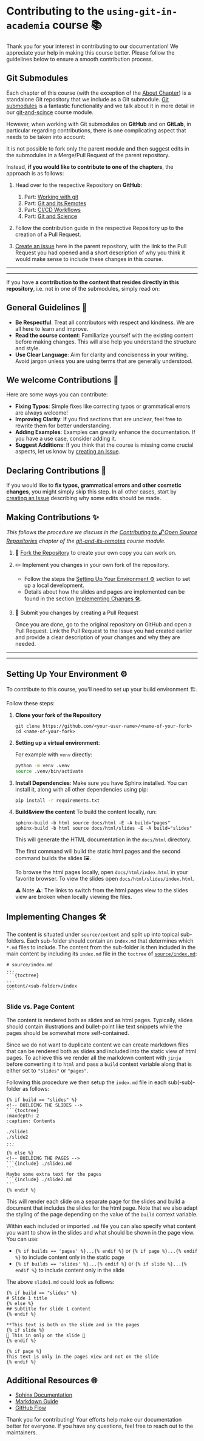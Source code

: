 # Contributing to the `using-git-in-academia` course 📚

Thank you for your interest in contributing to our documentation!
We appreciate your help in making this course better.
Please follow the guidelines below to ensure a smooth contribution process.

## Git Submodules

Each chapter of this course (with the exception of the [About Chapter](https://t4d-gmbh.github.io/using-git-in-academia/content/about/index.html)) is a standalone Git repository that we include as a Git submodule.
[Git submodules](https://git-scm.com/book/en/v2/Git-Tools-Submodules) is a fantastic functionality and we talk about it in more detail in our [git-and-scince](https://t4d-gmbh.github.io/git-and-science/content/submodules/index.html) course module.

However, when working with Git submodules on **GitHub** and on **GitLab**, in particular regarding contributions, there is one complicating aspect that needs to be taken into account:

It is not possible to fork only the parent module and then suggest edits in the submodules in a Merge/Pull Request of the parent repository.

Instead, **if you would like to contribute to one of the chapters**, the approach is as follows:

1. Head over to the respective Repository on **GitHub**:

   1. Part: [Working with git](https://github.com/t4d-gmbh/working-with-git)
   2. Part: [Git and its Remotes](https://github.com/t4d-gmbh/git-and-its-remotes)
   3. Part: [CI/CD Workflows](https://github.com/t4d-gmbh/ci-cd-workflows)
   4. Part: [Git and Science](https://github.com/t4d-gmbh/git-and-science)

1. Follow the contribution guide in the respective Repository up to the creation of a Pull Request.
1. [Create an issue](https://github.com/t4d-gmbh/using-git-in-academia/issues/new) here in the parent repository, with the link to the Pull Request you had opened and a short description of why you think it would make sense to include these changes in this course.


---
---

If you have **a contribution to the content that resides directly in this repository**, i.e. not in one of the submodules, simply read on:

## General Guidelines 📜

- **Be Respectful**: Treat all contributors with respect and kindness.
  We are all here to learn and improve.
- **Read the course content**: Familiarize yourself with the existing content before making changes.
  This will also help you understand the structure and style.
- **Use Clear Language**: Aim for clarity and conciseness in your writing.
  Avoid jargon unless you are using terms that are generally understood.


## We welcome Contributions 👋

Here are some ways you can contribute:

- **Fixing Typos**: Simple fixes like correcting typos or grammatical errors are always welcome!
- **Improving Clarity**: If you find sections that are unclear, feel free to rewrite them for better understanding.
- **Adding Examples**: Examples can greatly enhance the documentation. If you have a use case, consider adding it.
- **Suggest Additions**: If you think that the course is missing come crucial aspects, let us know by [creating an Issue](https://github.com/t4d-gmbh/using-git-in-academia/issues/new).

## Declaring Contributions 📝

If you would like to **fix typos, grammatical errors and other cosmetic changes**, you might simply skip this step.
In all other cases, start by [creating an Issue](https://github.com/t4d-gmbh/using-git-in-academia/issues/new) describing why some edits should be made.

## Making Contributions ✨

_This follows the procedure we discuss in the [Contributing to 🔓 Open Source Repositories](https://t4d-gmbh.github.io/git-and-its-remotes/content/contributing/index.html) chapter of the [git-and-its-remotes](https://t4d-gmbh.github.io/git-and-its-remotes/index.html) course module._

1. 🍴 [Fork the Repository](https://github.com/t4d-gmbh/using-git-in-academia/fork) to create your own copy you can work on.
1. ✏️ Implement you changes in your own fork of the repository.
   
   - Follow the steps the [Setting Up Your Environment ⚙️](#setting-up-your-environment-%EF%B8%8F) section to set up a local development.
   - Details about how the slides and pages are implemented can be found in the section [Implementing Changes 🛠️](#implementing-changes-%EF%B8%8F).

1. 🚀 Submit you changes by creating a Pull Request

   Once you are done, go to the original repository on GitHub and open a Pull Request.
   Link the Pull Request to the Issue you had created earlier and provide a clear description of your changes and why they are needed.

---
---

## Setting Up Your Environment ⚙️

To contribute to this course, you'll need to set up your build environment 🏗️.

Follow these steps:

1. **Clone your fork of the Repository**
    ```
    git clone https://github.com/<your-user-name>/<name-of-your-fork>
    cd <name-of-your-fork>
    ```

1. **Setting up a virtual environment**:

   For example with `venv` directly:

   ```bash
   python -m venv .venv
   source .venv/bin/activate
   ```

1. **Install Dependencies**:
   Make sure you have Sphinx installed.
   You can install it, along with all other dependencies using pip:
   ```bash
   pip install -r requirements.txt
   ```

1. **Build&view the content**
   To build the content locally, run:
   ```
   sphinx-build -b html source docs/html -E -A build="pages"
   sphinx-build -b html source docs/html/slides -E -A build="slides"
   ```
   This will generate the HTML documentation in the `docs/html` directory.

   The first command will build the static html pages and the second command builds the slides 🖼️.
   
   To browse the html pages locally, open `docs/html/index.html` in your favorite browser.
   To view the slides open `docs/html/slides/index.html`.

   ⚠️ Note ⚠️: The links to switch from the html pages view to the slides view are broken when locally
   viewing the files.

## Implementing Changes 🛠️

The content is situated under `source/content` and split up into topical sub-folders.
Each sub-folder should contain an `index.md` that determines which `*.md` files to include.
The content from the sub-folder is then included in the main content by including its `index.md`
file in the `toctree` of [`source/index.md`](./source/index.md):

    # source/index.md
    ...
    ```{toctree}
    ...
    content/<sub-folder>/index
    ```

### Slide vs. Page Content

The content is rendered both as slides and as html pages.
Typically, slides should contain illustrations and bullet-point like text snippets while the 
pages should be somewhat more self-contained.

Since we do not want to duplicate content we can create markdown files that can be rendered both
as slides and included into the static view of html pages.
To achieve this we render all the markdown content with `jinja` before converting it to `html` and
pass a `build` context variable along that is either set to `"slides"` or `"pages"`.

Following this procedure we then setup the `index.md` file in each sub(-sub)-folder as follows:


    {% if build == "slides" %}
    <!-- BUILDING THE SLIDES -->
    ```{toctree}
    :maxdepth: 2
    :caption: Contents
    
    ./slide1
    ./slide2
    ...
    ```
    {% else %}
    <!-- BUILDING THE PAGES -->
    ```{include} ./slide1.md
    ```
    Maybe some extra text for the pages
    ```{include} ./slide2.md
    ```
    {% endif %}

This will render each slide on a separate page for the slides and build a document
that includes the slides for the html page.
Note that we also adapt the styling of the page depending on the value of the `build`
context variable.

Within each included or imported `.md` file you can also specify what content you want
to show in the slides and what should be shown in the page view.
You can use:

- `{% if builds == 'pages' %}...{% endif %}` or `{% if page %}...{% endif %}` to include
  content only in the static page
- `{% if builds == 'slides' %}...{% endif %}` or `{% if slide %}...{% endif %}` to include
  content only in the slide

The above `slide1.md` could look as follows:

    {% if build == "slides" %}
    # Slide 1 title
    {% else %}
    ## Subtitle for slide 1 content
    {% endif %}

    **This text is both on the slide and in the pages
    {% if slide %}
    🤪 This in only on the slide 🤪
    {% endif %}

    {% if page %}
    This text is only in the pages view and not on the slide
    {% endif %}

## Additional Resources 🌐

- [Sphinx Documentation](https://www.sphinx-doc.org/en/master/)
- [Markdown Guide](https://www.markdownguide.org/)
- [GitHub Flow](https://guides.github.com/introduction/flow/)

Thank you for contributing!
Your efforts help make our documentation better for everyone. If you have any questions, feel free to reach out to the maintainers.

